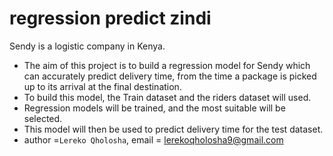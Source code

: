 # regression predict zindi
Sendy is a logistic company in Kenya. 
- The aim of this project is to build a regression model for Sendy which can accurately predict delivery time, from the time a package is picked up to its arrival at the final destination.  
- To build this model, the Train dataset and the riders dataset will used. 
- Regression models will be trained, and the most suitable will be selected. 
- This model will then be used to predict delivery time for the test dataset.
-  author =`Lereko Qholosha`, email = lerekoqholosha9@gmail.com
